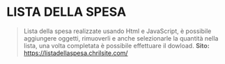 # LISTA DELLA SPESA
> Lista della spesa realizzate usando Html e JavaScript, è possibile aggiungere oggetti, rimuoverli e anche selezionarle la quantità nella lista, una volta completata è possibile effettuare il dowload.
**Sito:** https://listadellaspesa.chrilsite.com/
